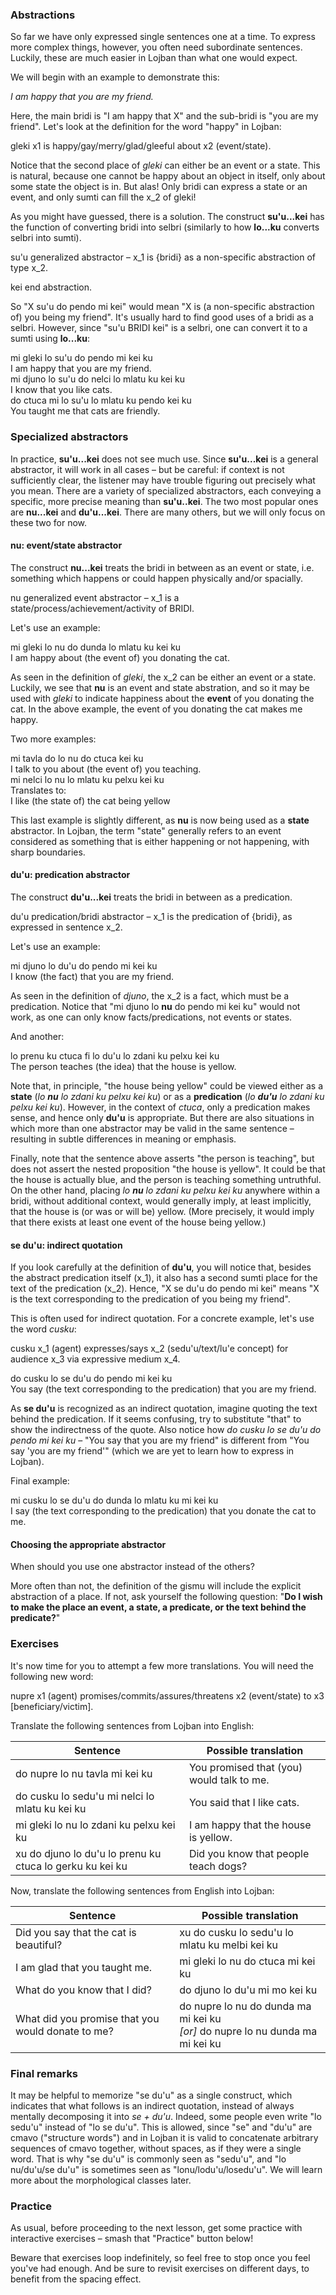 ### Abstractions

So far we have only expressed single sentences one at a time.
To express more complex things, however, you often need subordinate sentences.
Luckily, these are much easier in Lojban than what one would expect.

We will begin with an example to demonstrate this:

<span class="hspace" /> _I am happy that you are my friend._

Here, the main bridi is "I am happy that X" and the sub-bridi is "you are my friend".
Let's look at the definition for the word "happy" in Lojban:

<span class="definition-head">gleki</span> x1 is happy/gay/merry/glad/gleeful about x2 (event/state).

Notice that the second place of _gleki_ can either be an event or a state.
This is natural, because one cannot be happy about an object in itself, only about some state the object is in.
But alas!
Only bridi can express a state or an event, and only sumti can fill the x_2 of gleki!

As you might have guessed, there is a solution.
The construct **su'u...kei** has the function of converting bridi into selbri (similarly to how **lo...ku** converts selbri into sumti).

<span class="definition-head">su'u</span> generalized abstractor &ndash; x_1 is {bridi} as a non-specific abstraction of type x_2.

<span class="definition-head">kei</span> end abstraction.

So "X su'u do pendo mi kei" would mean "X is (a non-specific abstraction of) you being my friend".
It's usually hard to find good uses of a bridi as a selbri.
However, since "su'u BRIDI kei" is a selbri, one can convert it to a sumti using **lo...ku**:

<div class="translation-source">
mi gleki lo su'u do pendo mi kei ku
</div>
<div class="translation-target">
I am happy that you are my friend.
</div>

<div class="translation-source">
mi djuno lo su'u do nelci lo mlatu ku kei ku
</div>
<div class="translation-target">
I know that you like cats.
</div>

<div class="translation-source">
do ctuca mi lo su'u lo mlatu ku pendo kei ku
</div>
<div class="translation-target">
You taught me that cats are friendly.
</div>

### Specialized abstractors

In practice, **su'u...kei** does not see much use.
Since **su'u...kei** is a general abstractor, it will work in all cases &ndash; but be careful: if context is not sufficiently clear, the listener may have trouble figuring out precisely what you mean.
There are a variety of specialized abstractors, each conveying a specific, more precise meaning than **su'u..kei**.
The two most popular ones are **nu...kei** and **du'u...kei**.
There are many others, but we will only focus on these two for now.

#### nu: event/state abstractor

The construct **nu...kei** treats the bridi in between as an event or state, i.e. something which happens or could happen physically and/or spacially.

<span class="definition-head">nu</span> generalized event abstractor &ndash; x_1 is a state/process/achievement/activity of BRIDI.

Let's use an example:
<div class="translation-source">
mi gleki lo nu do dunda lo mlatu ku kei ku
</div>
<div class="translation-target">
I am happy about (the event of) you donating the cat.
</div>

As seen in the definition of _gleki_, the x_2 can be either an event or a state.
Luckily, we see that **nu** is an event and state abstration, and so it may be used with _gleki_ to indicate happiness about the **event** of you donating the cat.
In the above example, the event of you donating the cat makes me happy.

Two more examples:
<div class="translation-source">
mi tavla do lo nu do ctuca kei ku
</div>
<div class="translation-target">
I talk to you about (the event of) you teaching.
</div>

<!--By using an event abstractor, it is clear that you are talking about an event instead of something else.-->
<!--One more example:-->

<div class="translation-source">
mi nelci lo nu lo mlatu ku pelxu kei ku
</div>
Translates to:
<div class="translation-target">
I like (the state of) the cat being yellow 
</div>

This last example is slightly different, as **nu** is now being used as a **state** abstractor.
In Lojban, the term "state" generally refers to an event considered as something that is either happening or not happening, with sharp boundaries.
<!--Instead of the _event_ of donating a cat, the cat is in a continuous _state_ of yellow.-->
<!--Therefore, I wouldn't like the _event_ of a cat being yellow, but the _state_ of a cat being yellow.-->

#### du'u: predication abstractor

The construct **du'u...kei** treats the bridi in between as a predication.

<span class="definition-head">du'u</span> predication/bridi abstractor &ndash; x_1 is the predication of {bridi}, as expressed in sentence x_2.

Let's use an example:

<div class="translation-source">
mi djuno lo du'u do pendo mi kei ku
</div>
<div class="translation-target">
I know (the fact) that you are my friend.
</div>

As seen in the definition of _djuno_, the x_2 is a fact, which must be a predication.
Notice that "mi djuno lo **nu** do pendo mi kei ku" would not work, as one can only know facts/predications, not events or states.
<!--We see that _du'u_ is used with _djuno_ to indicate knowledge about the **predication** that "you are my friend".-->
<!--As a result, "you being my friend" becomes a proposition.-->
<!--To clear up any confusion, the translation to {mi djuno lo **nu** do pendo mi (kei ku)} is "I know the event/state that you are my friend".-->
<!--How can someone know an event or state?-->
<!--It is impossible and downright confusing.-->
<!--However, I can know a fact if it a proposition because it could either be true or false.-->

And another:

<div class="translation-source">
lo prenu ku ctuca fi lo du'u lo zdani ku pelxu kei ku
</div>
<div class="translation-target">
The person teaches (the idea) that the house is yellow.
</div>

Note that, in principle, "the house being yellow" could be viewed either as a **state** (_lo **nu** lo zdani ku pelxu kei ku_) or as a **predication** (_lo **du'u** lo zdani ku pelxu kei ku_).
However, in the context of _ctuca_, only a predication makes sense, and hence only **du'u** is appropriate.
But there are also situations in which more than one abstractor may be valid in the same sentence &ndash; resulting in subtle differences in meaning or emphasis.

Finally, note that the sentence above asserts "the person is teaching", but does not assert the nested proposition "the house is yellow".
It could be that the house is actually blue, and the person is teaching something untruthful.
On the other hand, placing _lo **nu** lo zdani ku pelxu kei ku_ anywhere within a bridi, without additional context, would generally imply, at least implicitly, that the house is (or was or will be) yellow.
(More precisely, it would imply that there exists at least one event of the house being yellow.)

<!--Thus, the idea that is taught is a proposition that can either be true or false.-->
<!--Instead of commenting on the state of the house, it can now be argued.-->
<!--Perhaps it is a blue house?-->
<!--Perhaps it is a yellow apple?-->
<!--Perhaps the house really is yellow?-->
<!--Either way, the primary bridi or "matrix claim" that "I am teaching something" by itself will always be true, but the "nested proposition" of _what_ I teach may be incorrect.-->

#### se du'u: indirect quotation

If you look carefully at the definition of **du'u**, you will notice that, besides the abstract predication itself (x_1), it also has a second sumti place for the text of the predication (x_2).
Hence, "X se du'u do pendo mi kei" means "X is the text corresponding to the predication of you being my friend".

This is often used for indirect quotation.
For a concrete example, let's use the word _cusku_:

<span class="definition-head">cusku</span> x_1 (agent) expresses/says x_2 (sedu'u/text/lu'e concept) for audience x_3 via expressive medium x_4.

<div class="translation-source">
do cusku lo se du'u do pendo mi kei ku
</div>
<div class="translation-target">
You say (the text corresponding to the predication) that you are my friend.
</div>

As **se du'u** is recognized as an indirect quotation, imagine quoting the text behind the predication.
If it seems confusing, try to substitute "that" to show the indirectness of the quote.
Also notice how _do cusku lo se du'u do pendo mi kei ku_ &ndash; "You say that you are my friend" is different from "You say 'you are my friend'" (which we are yet to learn how to express in Lojban).

<!-- Omitted as an attempt to make the lesson a bit smaller. -->
<!--Just like **du'u** the predicate can be true or false, but the primary bridi of "I say" by itself will always be true.-->

Final example:

<div class="translation-source">
mi cusku lo se du'u do dunda lo mlatu ku mi kei ku
</div>
<div class="translation-target">
I say (the text corresponding to the predication) that you donate the cat to me.
</div>

#### Choosing the appropriate abstractor

When should you use one abstractor instead of the others?

More often than not, the definition of the gismu will include the explicit abstraction of a place.
If not, ask yourself the following question: "**Do I wish to make the place an event, a state, a predicate, or the text behind the predicate?**" 

### Exercises

It's now time for you to attempt a few more translations.
You will need the following new word:

<span class="definition-head">nupre</span> x1 (agent) promises/commits/assures/threatens x2 (event/state) to x3 [beneficiary/victim].

Translate the following sentences from Lojban into English:

|Sentence|Possible translation|
|--------|-----------|
|do nupre lo nu tavla mi kei ku|<span class="spoiler-answer">You promised that (you) would talk to me.</span>|
|do cusku lo sedu'u mi nelci lo mlatu ku kei ku|<span class="spoiler-answer">You said that I like cats.</span>|
|mi gleki lo nu lo zdani ku pelxu kei ku|<span class="spoiler-answer">I am happy that the house is yellow.</span>|
|xu do djuno lo du'u lo prenu ku ctuca lo gerku ku kei ku|<span class="spoiler-answer">Did you know that people teach dogs?</span>|

Now, translate the following sentences from English into Lojban:

|Sentence|Possible translation|
|--------|-----------|
|Did you say that the cat is beautiful?|<span class="spoiler-answer">xu do cusku lo sedu'u lo mlatu ku melbi kei ku</span>|
|I am glad that you taught me.|<span class="spoiler-answer">mi gleki lo nu do ctuca mi kei ku</span>|
|What do you know that I did?|<span class="spoiler-answer">do djuno lo du'u mi mo kei ku</span>|
|What did you promise that you would donate to me?|<span class="spoiler-answer">do nupre lo nu do dunda ma mi kei ku <br/> _[or]_ do nupre lo nu dunda ma mi kei ku</span>|

### Final remarks

It may be helpful to memorize "se du'u" as a single construct, which indicates that what follows is an indirect quotation, instead of always mentally decomposing it into _se + du'u_.
Indeed, some people even write "lo sedu'u" instead of "lo se du'u".
This is allowed, since "se" and "du'u" are cmavo ("structure words") and in Lojban it is valid to concatenate arbitrary sequences of cmavo together, without spaces, as if they were a single word.
That is why "se du'u" is commonly seen as "sedu'u", and "lo nu/du'u/se du'u" is sometimes seen as "lonu/lodu'u/losedu'u".
We will learn more about the morphological classes later.

### Practice

As usual, before proceeding to the next lesson, get some practice with interactive exercises &ndash; smash that "Practice" button below!

Beware that exercises loop indefinitely, so feel free to stop once you feel you've had enough.
And be sure to revisit exercises on different days, to benefit from the spacing effect.

